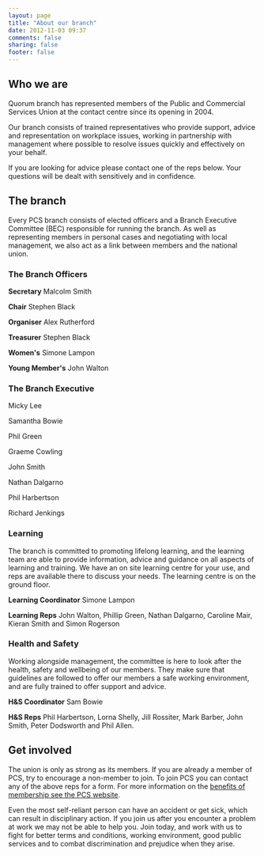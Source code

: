 ```yaml
---
layout: page
title: "About our branch"
date: 2012-11-03 09:37
comments: false
sharing: false
footer: false
---
```

Who we are
----------

Quorum branch has represented members of the Public and Commercial Services Union at the contact centre since its opening in 2004.

Our branch consists of trained representatives who provide support, advice and representation on workplace issues, working in partnership with management where possible to resolve issues quickly and effectively on your behalf.

If you are looking for advice please contact one of the reps below. Your questions will be dealt with sensitively and in confidence.

The branch
----------

Every PCS branch consists of elected officers and a Branch Executive Committee (BEC) responsible for running the branch. As well as representing members in personal cases and negotiating with local management, we also act as a link between members and the national union.

### The Branch Officers

**Secretary** Malcolm Smith

**Chair** Stephen Black

**Organiser** Alex Rutherford

**Treasurer** Stephen Black

**Women's** Simone Lampon

**Young Member's** John Walton

### The Branch Executive

Micky Lee

Samantha Bowie

Phil Green

Graeme Cowling

John Smith

Nathan Dalgarno

Phil Harbertson

Richard Jenkings

### Learning

The branch is committed to promoting lifelong learning, and the learning team are able to provide information, advice and guidance on all aspects of learning and training. We have an on site learning centre for your use, and reps are available there to discuss your needs. The learning centre is on the ground floor.

**Learning Coordinator** Simone Lampon

**Learning Reps** John Walton, Phillip Green, Nathan Dalgarno, Caroline Mair, Kieran Smith and Simon Rogerson

### Health and Safety

Working alongside management, the committee is here to look after the health, safety and wellbeing of our members. They make sure that guidelines are followed to offer our members a safe working environment, and are fully trained to offer support and advice.

**H&S Coordinator** Sam Bowie

**H&S Reps** Phil Harbertson, Lorna Shelly, Jill Rossiter, Mark Barber, John Smith, Peter Dodsworth and Phil Allen.

Get involved
------------

The union is only as strong as its members. If you are already a member of PCS, try to encourage a non-member to join. To join PCS you can contact any of the above reps for a form. For more information on the [benefits of membership see the PCS website](https://www.join.pcs.org.uk/en/join-pcs/index.cfm).

Even the most self-reliant person can have an accident or get sick, which can result in disciplinary action. If you join us after you encounter a problem at work we may not be able to help you. Join today, and work with us to fight for better terms and conditions, working environment, good public services and to combat discrimination and prejudice when they arise.